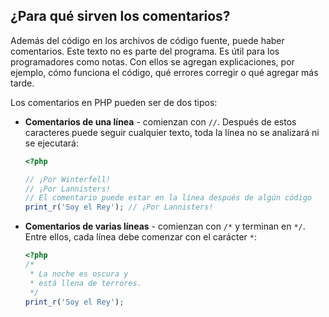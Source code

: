 ## ¿Para qué sirven los comentarios?

Además del código en los archivos de código fuente, puede haber comentarios. Este texto no es parte del programa. Es útil para los programadores como notas. Con ellos se agregan explicaciones, por ejemplo, cómo funciona el código, qué errores corregir o qué agregar más tarde.

Los comentarios en PHP pueden ser de dos tipos:

* **Comentarios de una línea** - comienzan con `//`. Después de estos caracteres puede seguir cualquier texto, toda la línea no se analizará ni se ejecutará:

  ```php
  <?php

  // ¡Por Winterfell!
  // ¡Por Lannisters!
  // El comentario puede estar en la línea después de algún código
  print_r('Soy el Rey'); // ¡Por Lannisters!
  ```

* **Comentarios de varias líneas** - comienzan con `/*` y terminan en `*/`. Entre ellos, cada línea debe comenzar con el carácter `*`:

  ```php
  <?php
  /*
   * La noche es oscura y
   * está llena de terrores.
   */
  print_r('Soy el Rey');
  ```
